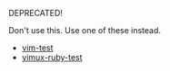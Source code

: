 DEPRECATED!

Don't use this. Use one of these instead.

* [vim-test](https://github.com/janko-m/vim-test)
* [vimux-ruby-test](https://github.com/pgr0ss/vimux-ruby-test)
